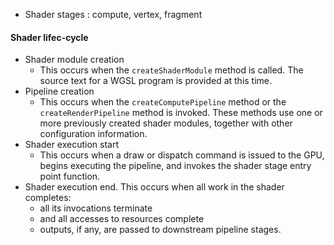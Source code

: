 * Shader stages : compute, vertex, fragment

#### Shader lifec-cycle

* Shader module creation
  * This occurs when the `createShaderModule` method is called. The source text
    for a WGSL program is provided at this time.
* Pipeline creation
  * This occurs when the `createComputePipeline` method or the `createRenderPipeline`
    method is invoked. These methods use one or more previously created shader modules,
    together with other configuration information.
* Shader execution start
  * This occurs when a draw or dispatch command is issued to the GPU, begins executing
    the pipeline, and invokes the shader stage entry point function.
* Shader execution end. This occurs when all work in the shader completes:
  * all its invocations terminate
  * and all accesses to resources complete
  * outputs, if any, are passed to downstream pipeline stages.
